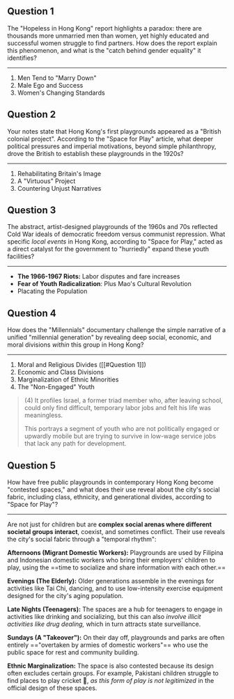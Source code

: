 ## Question 1

The "Hopeless in Hong Kong" report highlights a paradox: there are thousands more unmarried men than women, yet highly educated and successful women struggle to find partners. How does the report explain this phenomenon, and what is the "catch behind gender equality" it identifies?

---

1. Men Tend to "Marry Down"
2. Male Ego and Success
3. Women's Changing Standards

## Question 2

Your notes state that Hong Kong's first playgrounds appeared as a "British colonial project". According to the "Space for Play" article, what deeper political pressures and imperial motivations, beyond simple philanthropy, drove the British to establish these playgrounds in the 1920s?

---

1. Rehabilitating Britain's Image
2. A "Virtuous" Project
3. Countering Unjust Narratives

## Question 3

The abstract, artist-designed playgrounds of the 1960s and 70s reflected Cold War ideals of democratic freedom versus communist repression. What specific _local events_ in Hong Kong, according to "Space for Play," acted as a direct catalyst for the government to "hurriedly" expand these youth facilities?

---

- **The 1966-1967 Riots:** Labor disputes and fare increases
- **Fear of Youth Radicalization**: Plus Mao's Cultural Revolution
- Placating the Population

## Question 4

How does the "Millennials" documentary challenge the simple narrative of a unified "millennial generation" by revealing deep social, economic, and moral divisions _within_ this group in Hong Kong?

---

1. Moral and Religious Divides ([[#Question 1]])
2. Economic and Class Divisions
3. Marginalization of Ethnic Minorities
4. The "Non-Engaged" Youth

> (4) It profiles Israel, a former triad member who, after leaving school, could only find difficult, temporary labor jobs and felt his life was meaningless.
>
> This portrays a segment of youth who are not politically engaged or upwardly mobile but are trying to survive in low-wage service jobs that lack any path for development.

## Question 5

How have free public playgrounds in contemporary Hong Kong become "contested spaces," and what does their use reveal about the city's social fabric, including class, ethnicity, and generational divides, according to "Space for Play"?

---

Are not just for children but are **complex social arenas where different societal groups interact**, coexist, and sometimes conflict. Their use reveals the city's social fabric through a "temporal rhythm":

**Afternoons (Migrant Domestic Workers):** Playgrounds are used by Filipina and Indonesian domestic workers who bring their employers' children to play, using the ==time to socialize and share information with each other.==

**Evenings (The Elderly):** Older generations assemble in the evenings for activities like Tai Chi, dancing, and to use low-intensity exercise equipment designed for the city's aging population.

**Late Nights (Teenagers):** The spaces are a hub for teenagers to engage in activities like drinking and socializing, but this can also _involve illicit activities like drug dealing,_ which in turn attracts state surveillance.

**Sundays (A "Takeover"):** On their day off, playgrounds and parks are often entirely =="overtaken by armies of domestic workers"== who use the public space for rest and community building.

**Ethnic Marginalization:** The space is also contested because its design often excludes certain groups. For example, Pakistani children struggle to find places to play cricket 🏏, _as this form of play is not legitimized_ in the official design of these spaces.
